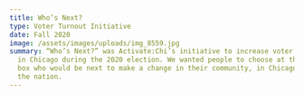 ```yaml
---
title: Who’s Next?
type: Voter Turnout Initiative
date: Fall 2020
image: /assets/images/uploads/img_8559.jpg
summary: “Who’s Next?” was Activate:Chi’s initiative to increase voter turnout
  in Chicago during the 2020 election. We wanted people to choose at the ballot
  box who would be next to make a change in their community, in Chicago, and in
  the nation.
---
```

